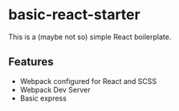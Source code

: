 # basic-react-starter

This is a (maybe not so) simple React boilerplate.

## Features
- Webpack configured for React and SCSS
- Webpack Dev Server
- Basic express